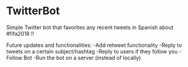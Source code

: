# TwitterBot
Simple Twitter bot that favorites any recent tweets in Spanish about #fifa2018 !!

Future updates and functionalities:
-Add retweet functionality
-Reply to tweets on a certain subject/hashtag
-Reply to users if they follow you
-Follow Bot
-Run the bot on a server (instead of locally)
